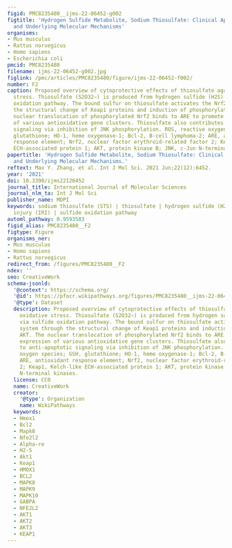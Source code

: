 ```yaml
---
figid: PMC8235480__ijms-22-06452-g002
figtitle: 'Hydrogen Sulfide Metabolite, Sodium Thiosulfate: Clinical Applications
  and Underlying Molecular Mechanisms'
organisms:
- Mus musculus
- Rattus norvegicus
- Homo sapiens
- Escherichia coli
pmcid: PMC8235480
filename: ijms-22-06452-g002.jpg
figlink: /pmc/articles/PMC8235480/figure/ijms-22-06452-f002/
number: F2
caption: Proposed overview of cytoprotective effects of thiosulfate against oxidative
  stress. Thiosulfate (S2O32−) is produced from hydrogen sulfide (H2S) via sulfide
  oxidation pathway. The bound sulfur on thiosulfate activates the Nrf2 system through
  the structural change of Keap1 proteins and induction of phosphorylated AKT. The
  nuclear translocation of phosphorylated Nrf2 binds to ARE to promote expression
  of various antioxidative gene clusters. Thiosulfate also contributes to anti-apoptotic
  signaling via inhibition of JNK phosphorylation. ROS, reactive oxygen species; GSH,
  glutathione; HO-1, heme oxygenase-1; Bcl-2, B-cell lymphoma-2; ARE, antioxidant
  response element; Nrf2, nuclear factor erythroid-related factor 2; Keap1, Kelch-like
  ECH-associated protein 1; AKT, protein kinase B; JNK, c-Jun N-terminal kinases.
papertitle: 'Hydrogen Sulfide Metabolite, Sodium Thiosulfate: Clinical Applications
  and Underlying Molecular Mechanisms.'
reftext: Max Y. Zhang, et al. Int J Mol Sci. 2021 Jun;22(12):6452.
year: '2021'
doi: 10.3390/ijms22126452
journal_title: International Journal of Molecular Sciences
journal_nlm_ta: Int J Mol Sci
publisher_name: MDPI
keywords: sodium thiosulfate (STS) | thiosulfate | hydrogen sulfide (H2S) | ischemia–reperfusion
  injury (IRI) | sulfide oxidation pathway
automl_pathway: 0.9593583
figid_alias: PMC8235480__F2
figtype: Figure
organisms_ner:
- Mus musculus
- Homo sapiens
- Rattus norvegicus
redirect_from: /figures/PMC8235480__F2
ndex: ''
seo: CreativeWork
schema-jsonld:
  '@context': https://schema.org/
  '@id': https://pfocr.wikipathways.org/figures/PMC8235480__ijms-22-06452-g002.html
  '@type': Dataset
  description: Proposed overview of cytoprotective effects of thiosulfate against
    oxidative stress. Thiosulfate (S2O32−) is produced from hydrogen sulfide (H2S)
    via sulfide oxidation pathway. The bound sulfur on thiosulfate activates the Nrf2
    system through the structural change of Keap1 proteins and induction of phosphorylated
    AKT. The nuclear translocation of phosphorylated Nrf2 binds to ARE to promote
    expression of various antioxidative gene clusters. Thiosulfate also contributes
    to anti-apoptotic signaling via inhibition of JNK phosphorylation. ROS, reactive
    oxygen species; GSH, glutathione; HO-1, heme oxygenase-1; Bcl-2, B-cell lymphoma-2;
    ARE, antioxidant response element; Nrf2, nuclear factor erythroid-related factor
    2; Keap1, Kelch-like ECH-associated protein 1; AKT, protein kinase B; JNK, c-Jun
    N-terminal kinases.
  license: CC0
  name: CreativeWork
  creator:
    '@type': Organization
    name: WikiPathways
  keywords:
  - Hmox1
  - Bcl2
  - Mapk8
  - Nfe2l2
  - Alpha-re
  - H2-S
  - Akt1
  - Keap1
  - HMOX1
  - BCL2
  - MAPK8
  - MAPK9
  - MAPK10
  - GABPA
  - NFE2L2
  - AKT1
  - AKT2
  - AKT3
  - KEAP1
---
```

